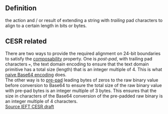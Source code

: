 ## Definition
the action and / or result of extending a string with _trailing_ pad characters to align to a certain length in bits or bytes.

## CESR related
There are two ways to provide the required alignment on 24-bit boundaries to satisfy the [composability](composability) property. One is _post-pad_, with trailing pad characters `=`, the text domain encoding to ensure that the text domain primitive has a total size (length) that is an integer multiple of 4. This is what [naive Base64 encoding](naive-conversion) does.\
The other way is to [pre-pad](pre-pad) leading bytes of zeros to the raw binary value before conversion to Base64 to ensure the total size of the raw binary value with pre-pad bytes is an integer multiple of 3 bytes. This ensures that the size in characters of the Base64 conversion of the pre-padded raw binary is an integer multiple of 4 characters.\
[Source IEFT CESR draft](https://github.com/WebOfTrust/ietf-cesr/blob/main/draft-ssmith-cesr.md#code-characters-and-lead-bytes)
